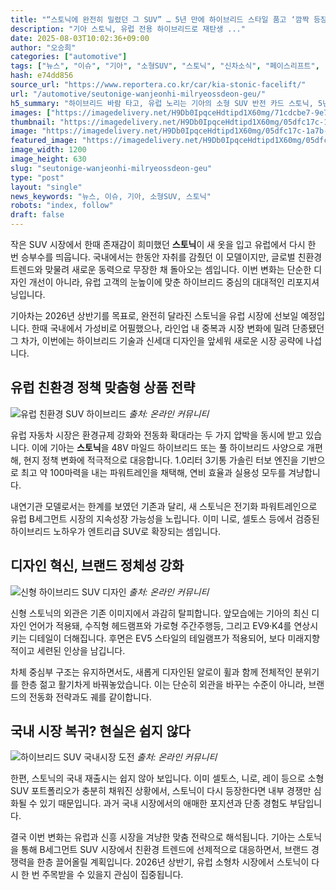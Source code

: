 ```yaml
---
title: "“스토닉에 완전히 밀렸던 그 SUV” … 5년 만에 하이브리드 스타일 품고 ‘깜짝 등장’"
description: "기아 스토닉, 유럽 전용 하이브리드로 재탄생 ..."
date: 2025-08-03T10:02:36+09:00
author: "오승희"
categories: ["automotive"]
tags: ["뉴스", "이슈", "기아", "소형SUV", "스토닉", "신차소식", "페이스리프트", "유럽자동차시장", "하이브리드SUV트렌드"]
hash: e74dd856
source_url: "https://www.reportera.co.kr/car/kia-stonic-facelift/"
url: "/automotive/seutonige-wanjeonhi-milryeossdeon-geu/"
h5_summary: "하이브리드 바람 타고, 유럽 노리는 기아의 소형 SUV 반전 카드 스토닉, 5년 만에 친환경 전략으로 재등장"
images: ["https://imagedelivery.net/H9Db0IpqceHdtipd1X60mg/71cdcbe7-9e74-4896-0558-2457187ded00/public", "https://imagedelivery.net/H9Db0IpqceHdtipd1X60mg/55072fdb-db17-45f4-2adf-085edeebbe00/public", "https://imagedelivery.net/H9Db0IpqceHdtipd1X60mg/05dfc17c-1a7b-40b3-0e22-ebcc65de5d00/public", "https://imagedelivery.net/H9Db0IpqceHdtipd1X60mg/fe85e964-26a6-4306-7e96-077a88d14300/public"]
thumbnail: "https://imagedelivery.net/H9Db0IpqceHdtipd1X60mg/05dfc17c-1a7b-40b3-0e22-ebcc65de5d00/public"
image: "https://imagedelivery.net/H9Db0IpqceHdtipd1X60mg/05dfc17c-1a7b-40b3-0e22-ebcc65de5d00/public"
featured_image: "https://imagedelivery.net/H9Db0IpqceHdtipd1X60mg/05dfc17c-1a7b-40b3-0e22-ebcc65de5d00/public"
image_width: 1200
image_height: 630
slug: "seutonige-wanjeonhi-milryeossdeon-geu"
type: "post"
layout: "single"
news_keywords: "뉴스, 이슈, 기아, 소형SUV, 스토닉"
robots: "index, follow"
draft: false
---
```


작은 SUV 시장에서 한때 존재감이 희미했던 **스토닉**이 새 옷을 입고 유럽에서 다시 한 번 승부수를 띄웁니다. 국내에서는 한동안 자취를 감췄던 이 모델이지만, 글로벌 친환경 트렌드와 맞물려 새로운 동력으로 무장한 채 돌아오는 셈입니다. 이번 변화는 단순한 디자인 개선이 아니라, 유럽 고객의 눈높이에 맞춘 하이브리드 중심의 대대적인 리포지셔닝입니다.

기아차는 2026년 상반기를 목표로, 완전히 달라진 스토닉을 유럽 시장에 선보일 예정입니다. 한때 국내에서 가성비로 어필했으나, 라인업 내 중복과 시장 변화에 밀려 단종됐던 그 차가, 이번에는 하이브리드 기술과 신세대 디자인을 앞세워 새로운 시장 공략에 나섭니다.

## 유럽 친환경 정책 맞춤형 상품 전략

![유럽 친환경 SUV 하이브리드](https://imagedelivery.net/H9Db0IpqceHdtipd1X60mg/71cdcbe7-9e74-4896-0558-2457187ded00/public)
*출처: 온라인 커뮤니티*


유럽 자동차 시장은 환경규제 강화와 전동화 확대라는 두 가지 압박을 동시에 받고 있습니다. 이에 기아는 **스토닉**을 48V 마일드 하이브리드 또는 풀 하이브리드 사양으로 개편해, 현지 정책 변화에 적극적으로 대응합니다. 1.0리터 3기통 가솔린 터보 엔진을 기반으로 최고 약 100마력을 내는 파워트레인을 채택해, 연비 효율과 실용성 모두를 겨냥합니다.

내연기관 모델로서는 한계를 보였던 기존과 달리, 새 스토닉은 전기화 파워트레인으로 유럽 B세그먼트 시장의 지속성장 가능성을 노립니다. 이미 니로, 셀토스 등에서 검증된 하이브리드 노하우가 엔트리급 SUV로 확장되는 셈입니다.

## 디자인 혁신, 브랜드 정체성 강화

![신형 하이브리드 SUV 디자인](https://imagedelivery.net/H9Db0IpqceHdtipd1X60mg/55072fdb-db17-45f4-2adf-085edeebbe00/public)
*출처: 온라인 커뮤니티*


신형 스토닉의 외관은 기존 이미지에서 과감히 탈피합니다. 앞모습에는 기아의 최신 디자인 언어가 적용돼, 수직형 헤드램프와 가로형 주간주행등, 그리고 EV9·K4를 연상시키는 디테일이 더해집니다. 후면은 EV5 스타일의 테일램프가 적용되어, 보다 미래지향적이고 세련된 인상을 남깁니다.

차체 중심부 구조는 유지하면서도, 새롭게 디자인된 알로이 휠과 함께 전체적인 분위기를 한층 젊고 활기차게 바꿔놓았습니다. 이는 단순히 외관을 바꾸는 수준이 아니라, 브랜드의 전동화 전략과도 궤를 같이합니다.

## 국내 시장 복귀? 현실은 쉽지 않다

![하이브리드 SUV 국내시장 도전](https://imagedelivery.net/H9Db0IpqceHdtipd1X60mg/fe85e964-26a6-4306-7e96-077a88d14300/public)
*출처: 온라인 커뮤니티*


한편, 스토닉의 국내 재출시는 쉽지 않아 보입니다. 이미 셀토스, 니로, 레이 등으로 소형 SUV 포트폴리오가 충분히 채워진 상황에서, 스토닉이 다시 등장한다면 내부 경쟁만 심화될 수 있기 때문입니다. 과거 국내 시장에서의 애매한 포지션과 단종 경험도 부담입니다.

결국 이번 변화는 유럽과 신흥 시장을 겨냥한 맞춤 전략으로 해석됩니다. 기아는 스토닉을 통해 B세그먼트 SUV 시장에서 친환경 트렌드에 선제적으로 대응하면서, 브랜드 경쟁력을 한층 끌어올릴 계획입니다. 2026년 상반기, 유럽 소형차 시장에서 스토닉이 다시 한 번 주목받을 수 있을지 관심이 집중됩니다.
